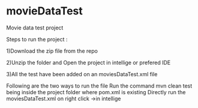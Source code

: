 # movieDataTest
Movie data test project

Steps to run the project :

1)Download the zip file from the repo

2)Unzip the folder and Open the project in intellige or prefered IDE

3)All the test have been added on an moviesDataTest.xml file

Following are the two ways to run the file
 Run the command mvn clean test being inside the project folder where pom.xml is existing
 Directly run the moviesDataTest.xml on right click ->in intellige
